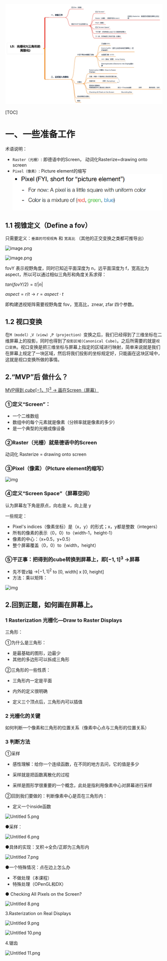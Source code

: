 ![04光栅化](./image/04光栅化.png)



[TOC]

# 一、一些准备工作

术语说明：

- `Raster（光栅）`: 即德语中的Screen， 动词化Rasterize=drawing onto screen
- `Pixel（像素）`: Picture element的缩写
  ![04定义1](./image/04定义1.png)

## 1.1 视锥定义（Define a fov）

只需要定义：`垂直的可视视角` 和 `宽高比` （其他的正交变换之类都可推导出）

![image.png](https://bbs-img.huaweicloud.com/blogs/img/20220504/1651676290402753975.png)

![image.png](https://bbs-img.huaweicloud.com/blogs/img/20220505/1651714178414759843.png)

fovY 表示视野角度，同时已知近平面深度为 n，远平面深度为 f，宽高比为 aspect，所以可以通过相似三角形和角度关系求得：

$tan⁡(fovY/2) = t/ |n|$

$aspect = r/t → r = aspect⋅t$

即构建透视矩阵需要视野角度 fov，宽高比，znear, zfar 四个参数。

## 1.2 视口变换

在`M（model）`,`V（view）`,`P（projection）`变换之后，我们已经得到了三维坐标在二维屏幕上的投影，同时也得到了`投影区域(Canonical Cube)`。之后所需要的就是`视口变换`。视口变换是把三维坐标与屏幕上指定的区域进行映射，简单来说就是我们在屏幕上规定了一块区域，然后将我们投影的坐标规定好，只能画在这块区域中，这就是视口变换所做的事情。



## 2.“MVP”后 做什么？

<u>MVP得到 $cube[-1，1]^3$ →   画在Screen（屏幕）</u>

### ①定义“Screen”：

- 一个二维数组
- 数组中的每个元素就是像素（分辨率就是像素的多少）
- 是一个典型的光栅成像设备

### ②Raster（光栅）就是德语中的Screen

动词化 Rasterize = drawing onto screen

### ③Pixel（像素）（PIcture element的缩写）

![img](https://cdn.nlark.com/yuque/0/2021/png/12962324/1617249146055-4cd858c4-c0a1-4d03-9e9f-1d9556540494.png)

### ④定义“Screen Space”（屏幕空间）

认为屏幕左下角是原点，向右是 x，向上是 y

一些规定：

- Pixel's indices（像素坐标）是（x，y）的形式；x，y都是整数（integers）
- 所有的像素的表示（0，0）to（width-1，height-1）
- 像素的中心：（x+0.5，y+0.5）
- 整个屏幕覆盖（0，0）to（width，height）

### ⑤干正事：把得到的cube转换到屏幕上，即$[-1, 1]^3$  →屏幕

- 先不管z轴 →$[-1, 1]^2$ to [0, width] x [0, height]
- 方法：乘以矩阵：

![img](https://cdn.nlark.com/yuque/0/2021/png/12962324/1617249314504-6c089ab3-f853-427c-acf0-cb13de5566e0.png)

 

## 2.回到正题，如何画在屏幕上。 

### 1 Rasterization 光栅化—Draw to Raster Displays

三角形：

 ①为什么是三角形： 

- 是最基础的图形，边最少
- 其他的多边形可以拆成三角形

 ②三角形的一些性质： 

-  三角形内一定是平面

-  内外的定义很明确

-  定义三个顶点后，三角形内可以插值

### 2 光栅化的关键

 如何判断一个像素和三角形的位置关系（像素中心点与三角形的位置关系）

### 3 判断方法

①采样

-  感性理解：给你一个连续函数，在不同的地方去问，它的值是多少

-  采样就是把函数离散化的过程

-  采样是图形学很重要的一个概念，此处是指利用像素中心对屏幕进行采样

 ②回到我们要做的：判断像素中心是否在三角形内： 

- 定义一个inside函数

![Untitled 5.png](https://cdn.nlark.com/yuque/0/2021/png/12962324/1617249476997-54ceefc8-3361-4173-bfbf-5c0fefd91b43.png)



●采样：

![Untitled 6.png](https://cdn.nlark.com/yuque/0/2021/png/12962324/1617249489668-13dd548a-b7ef-4fd8-8621-890be73d465e.png)



●具体的实现：叉积→全负/正即为三角形内

![Untitled 7.png](https://cdn.nlark.com/yuque/0/2021/png/12962324/1617249498127-9204c88f-0553-4539-8ae5-e416ffc98521.png)



●一个特殊情况：点在边上怎么办 

- 不做处理（本课程） 
- 特殊处理（OPenGL和DX）

● Checking All Pixels on the Screen? 

![Untitled 8.png](https://cdn.nlark.com/yuque/0/2021/png/12962324/1617249510975-60402688-2f19-44c2-9842-0375cbd9c787.png)



 3.Rasterization on Real Displays 

![Untitled 9.png](https://cdn.nlark.com/yuque/0/2021/png/12962324/1617249521773-c7f9b1d1-617f-42c6-87f6-37c2c4f4f22b.png?x-oss-process=image%2Fresize%2Cw_497%2Climit_0)



![Untitled 10.png](https://cdn.nlark.com/yuque/0/2021/png/12962324/1617249530271-7c7f5141-d3bb-448d-9ba7-39a74da2a1be.png)



 4.锯齿 

![Untitled 11.png](https://cdn.nlark.com/yuque/0/2021/png/12962324/1617249538578-9ba0f823-14be-4fc1-86d1-da26ddf85819.png)



























































